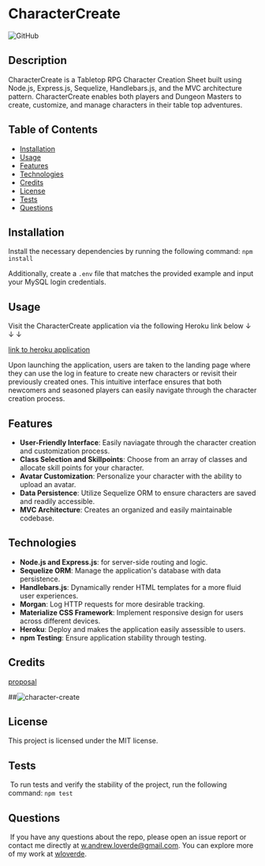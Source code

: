 
# CharacterCreate

![GitHub](https://img.shields.io/badge/license-MIT-blue)

## Description
    
CharacterCreate is a Tabletop RPG Character Creation Sheet built using Node.js, Express.js, Sequelize, Handlebars.js, and the MVC architecture pattern. CharacterCreate enables both players and Dungeon Masters to create, customize, and manage characters in their table top adventures.
    
## Table of Contents 

- [Installation](#installation)
- [Usage](#usage)
- [Features](#features)
- [Technologies](#technologies)
- [Credits](#credits)
- [License](#license)
- [Tests](#tests)
- [Questions](#questions)

## Installation

Install the necessary dependencies by running the following command: `npm install`

Additionally, create a `.env` file that matches the provided example and input your MySQL login credentials.
    
## Usage

Visit the CharacterCreate application via the following Heroku link below ↓ ↓ ↓

[link to heroku application](https://character-create-6e08ef125fdc.herokuapp.com/)

Upon launching the application, users are taken to the landing page where they can use the log in feature to create new characters or revisit their previously created ones. This intuitive interface ensures that both newcomers and seasoned players can easily navigate through the character creation process.

## Features

- **User-Friendly Interface**: Easily naviagate through the character creation and customization process.
- **Class Selection and Skillpoints**: Choose from an array of classes and allocate skill points for your character.
- **Avatar Customization**: Personalize your character with the ability to upload an avatar.
- **Data Persistence**: Utilize Sequelize ORM to ensure characters are saved and readily accessible.
- **MVC Architecture**: Creates an organized and easily maintainable codebase.

## Technologies
- **Node.js and Express.js**: for server-side routing and logic.
- **Sequelize ORM**: Manage the application's database with data persistence.
- **Handlebars.js**: Dynamically render HTML templates for a more fluid user experiences.
- **Morgan**: Log HTTP requests for more desirable tracking.
- **Materialize CSS Framework**: Implement responsive design for users across different devices.
- **Heroku**: Deploy and makes the application easily assessible to users.
- **npm Testing**: Ensure application stability through testing.
    
## Credits
    
[proposal](https://docs.google.com/document/d/1Hu0pBlV5bhfAMALeNY7oJTbFrQPmcImOWEObM_BR7uk/edit?usp=sharing)

##![character-create](https://github.com/wloverde/CharacterCreate/assets/85318206/6988f267-6ce2-40a5-a4ad-490a28ce5f46)


## License

This project is licensed under the MIT license.
    
## Tests
​
To run tests and verify the stability of the project, run the following command: `npm test`
​
## Questions
​
If you have any questions about the repo, please open an issue report or contact me directly at w.andrew.loverde@gmail.com. You can explore more of my work at [wloverde](https://github.com/wloverde/).
